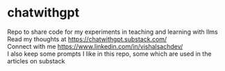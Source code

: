 # chatwithgpt
Repo to share code for my experiments in teaching and learning with llms
<br>Read my thoughts at https://chatwithgpt.substack.com/ 
<br>Connect with me [https://www.linkedin.com/in/vishalsachdev/ ](https://www.linkedin.com/in/vishalsachdev/)
<br> I also keep some prompts I like in this repo, some which are used in the articles on substack 

